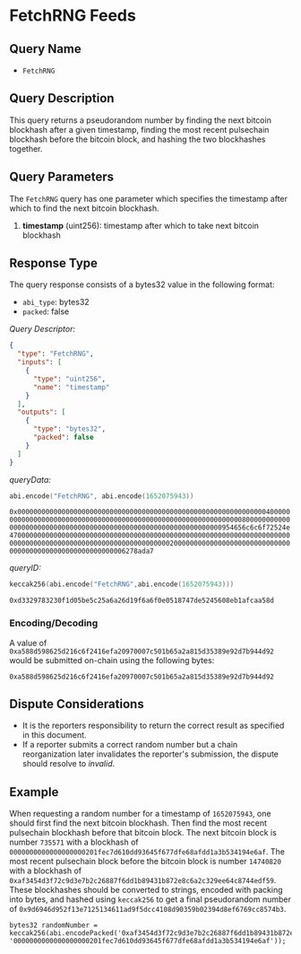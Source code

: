 # FetchRNG Feeds

## Query Name

- `FetchRNG`

## Query Description

This query returns a pseudorandom number by finding the next bitcoin blockhash after a given timestamp, finding the most recent pulsechain blockhash before the bitcoin block, and hashing the two blockhashes together.

## Query Parameters

The `FetchRNG` query has one parameter which specifies the timestamp after which to find the next bitcoin blockhash.

1. **timestamp** (uint256): timestamp after which to take next bitcoin blockhash

## Response Type

The query response consists of a bytes32 value in the following format:

- `abi_type`: bytes32
- `packed`: false

*Query Descriptor:*

```json
{
  "type": "FetchRNG",
  "inputs": [
    {
      "type": "uint256",
      "name": "timestamp"
    }
  ],
  "outputs": [
    {
      "type": "bytes32",
      "packed": false
    }
  ]
}
```

*queryData:*

```s
abi.encode("FetchRNG", abi.encode(1652075943))
```

`0x00000000000000000000000000000000000000000000000000000000000000400000000000000000000000000000000000000000000000000000000000000080000000000000000000000000000000000000000000000000000000000000000954656c6c6f72524e4700000000000000000000000000000000000000000000000000000000000000000000000000000000000000000000000000000000000020000000000000000000000000000000000000000000000000000000006278ada7`

*queryID:*

```s
keccak256(abi.encode("FetchRNG",abi.encode(1652075943)))
```

`0xd3329783230f1d05be5c25a6a26d19f6a6f0e0518747de5245608eb1afcaa58d`

### Encoding/Decoding

A value of `0xa588d598625d216c6f2416efa20970007c501b65a2a815d35389e92d7b944d92` would be submitted on-chain using the following bytes:

`0xa588d598625d216c6f2416efa20970007c501b65a2a815d35389e92d7b944d92`

## Dispute Considerations

- It is the reporters responsibility to return the correct result as specified in this document.
- If a reporter submits a correct random number but a chain reorganization later invalidates the reporter's submission, the dispute should resolve to _invalid_.


## Example

When requesting a random number for a timestamp of `1652075943`, one should first find the next bitcoin blockhash. Then find the most recent pulsechain blockhash before that bitcoin block. The next bitcoin block is number `735571` with a blockhash of `0000000000000000000201fec7d610dd93645f677dfe68afdd1a3b534194e6af`. The most recent pulsechain block before the bitcoin block is number `14740820` with a blockhash of `0xaf3454d3f72c9d3e7b2c26887f6dd1b89431b872e8c6a2c329ee64c8744edf59`. These blockhashes should be converted to strings, encoded with packing into bytes, and hashed using `keccak256` to get a final pseudorandom number of `0x9d6946d952f13e7125134611ad9f5dcc4108d90359b02394d8ef6769cc8574b3`.

```solidity
bytes32 randomNumber = keccak256(abi.encodePacked('0xaf3454d3f72c9d3e7b2c26887f6dd1b89431b872e8c6a2c329ee64c8744edf59', '0000000000000000000201fec7d610dd93645f677dfe68afdd1a3b534194e6af'));
```
